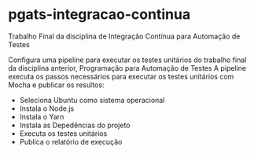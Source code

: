 # pgats-integracao-continua
Trabalho Final da disciplina de Integração Contínua para Automação de Testes

Configura uma pipeline para executar os testes unitários do trabalho final da disciplina anterior, Programação para Automação de Testes
A pipeline executa os passos necessários para executar os testes unitários com Mocha e publicar os resultos:
- Seleciona Ubuntu como sistema operacional
- Instala o Node.js
- Instala o Yarn
- Instala as Depedências do projeto
- Executa os testes unitários
- Publica o relatório de execução

